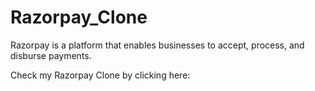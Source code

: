 # Razorpay_Clone

Razorpay is a platform that enables businesses to accept, process, and disburse payments.

Check my Razorpay Clone by clicking here: <a href="https://razorpay-clone-ochre.vercel.app/" alt=""> </a>
